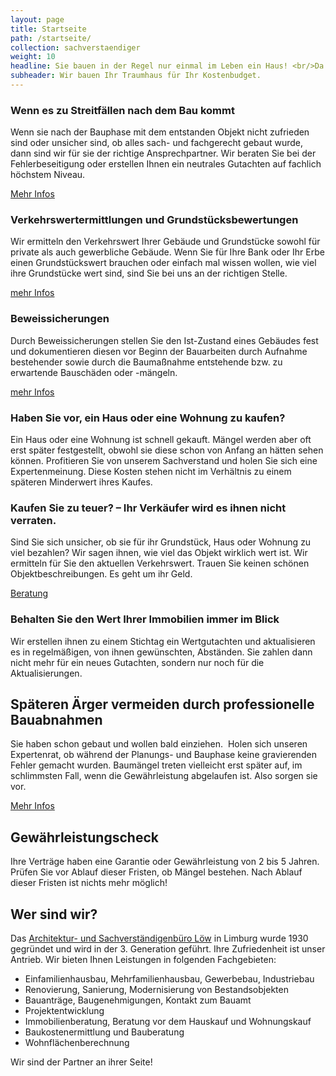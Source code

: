 ```yaml
---
layout: page
title: Startseite
path: /startseite/
collection: sachverstaendiger
weight: 10
headline: Sie bauen in der Regel nur einmal im Leben ein Haus! <br/>Da kann jeder Fehler zu viel sein.
subheader: Wir bauen Ihr Traumhaus für Ihr Kostenbudget.
---
```


<div class="content_box">
  <h3>Wenn es zu Streitfällen nach dem Bau kommt</h3>
  <p>Wenn sie nach der Bauphase mit dem entstanden Objekt nicht zufrieden sind oder unsicher sind, ob alles sach- und fachgerecht gebaut wurde, dann sind wir für sie der richtige Ansprechpartner. Wir beraten Sie bei der Fehlerbeseitigung oder erstellen Ihnen ein neutrales Gutachten auf fachlich höchstem Niveau.</p>
  <p><a href="/sachverstaendiger/gutachten/" title="Gutachten" class="internal-link">Mehr Infos</a>
  </p>
</div>




<div class="content_box">
  <h3>Verkehrswertermittlungen und Grundstücksbewertungen</h3>
  <p>Wir ermitteln den Verkehrswert Ihrer Gebäude und Grundstücke sowohl für private als auch gewerbliche Gebäude. Wenn Sie für Ihre Bank oder Ihr Erbe einen Grundstückswert brauchen oder einfach mal wissen wollen, wie viel ihre Grundstücke wert sind, sind Sie bei uns an der richtigen Stelle.</p>
  <p><a href="/sachverstaendiger/verkehrswertermittlungen/" class="internal-link">mehr Infos</a>
  </p>
</div>

<div class="content_box">
  <h3>Beweissicherungen</h3>
  <p>Durch Beweissicherungen stellen Sie den Ist-Zustand eines Gebäudes fest und <span>dokumentieren  diesen vor Beginn der Bauarbeiten durch Aufnahme bestehender sowie durch die Baumaßnahme entstehende bzw. zu erwartende Bauschäden oder -mängeln.</span></p>
  <p>
    <a href="/sachverstaendiger/beweissicherungen/" class="internal-link">mehr Infos</a>
  </p>
</div>

<div class="content_box">
  <h3>Haben Sie vor, ein Haus oder eine Wohnung zu kaufen?</h3>
  <p>Ein Haus oder eine Wohnung ist schnell gekauft. Mängel werden aber oft erst später festgestellt, obwohl sie diese schon von Anfang an hätten sehen können. Profitieren Sie von unserem Sachverstand und holen Sie sich eine Expertenmeinung. Diese Kosten stehen nicht im Verhältnis zu einem späteren Minderwert ihres Kaufes.</p>
</div>

<div class="content_box">
  <h3>Kaufen Sie zu teuer? – Ihr Verkäufer wird es ihnen nicht verraten.</h3><p>Sind Sie sich unsicher, ob sie für ihr Grundstück, Haus oder Wohnung zu viel bezahlen? Wir sagen ihnen, wie viel das Objekt wirklich wert ist. Wir ermitteln für Sie den aktuellen Verkehrswert. Trauen Sie keinen schönen Objektbeschreibungen. Es geht um ihr Geld. </p>
  <p><a href="/sachverstaendiger/beratung/" title="Beratung" class="internal-link">Beratung</a>
  </p>
</div>

<div class="content_box">
  <h3>Behalten Sie den Wert Ihrer Immobilien immer im Blick</h3>
  <p>Wir erstellen ihnen zu einem Stichtag ein Wertgutachten und aktualisieren es in regelmäßigen, von ihnen gewünschten, Abständen. Sie zahlen dann nicht mehr für ein neues Gutachten, sondern nur noch für die Aktualisierungen. </p>
</div>

<div class="content_box">
  <h2>Späteren Ärger vermeiden durch professionelle Bauabnahmen</h2>
  <p>Sie haben schon gebaut und wollen bald einziehen.&nbsp; Holen sich unseren Expertenrat, ob während der Planungs- und Bauphase keine gravierenden Fehler gemacht wurden. Baumängel treten vielleicht erst später auf, im schlimmsten Fall, wenn die Gewährleistung abgelaufen ist. Also sorgen sie vor.</p>
  <p><a href="/sachverstaendiger/bauabnahmen/" title="Bauabnahmen" class="internal-link">Mehr Infos</a>
  </p>
</div>

<div class="content_box">
  <h2>Gewährleistungscheck</h2>
  <p>Ihre Verträge haben eine Garantie oder Gewährleistung von 2 bis 5 Jahren. Prüfen Sie vor Ablauf dieser Fristen, ob Mängel bestehen. Nach Ablauf dieser Fristen ist nichts mehr möglich! </p>
</div>

<div class="content_box">
  <h2>Wer sind wir?</h2>
  <p>
    Das <a href="/architektur/unser_buero/" title="Unser Büro" class="internal-link">Architektur- und Sachverständigenbüro Löw</a> in Limburg wurde 1930 gegründet und wird in der 3. Generation geführt. Ihre Zufriedenheit ist unser Antrieb. Wir bieten Ihnen Leistungen in folgenden Fachgebieten:
  </p>
  <ul>
    <li>Einfamilienhausbau, Mehrfamilienhausbau, Gewerbebau, Industriebau</li>
    <li>Renovierung, Sanierung, Modernisierung von Bestandsobjekten</li>
    <li>Bauanträge, Baugenehmigungen, Kontakt zum Bauamt</li>
    <li>Projektentwicklung</li>
    <li>Immobilienberatung, Beratung vor dem Hauskauf und Wohnungskauf</li>
    <li>Baukostenermittlung und Bauberatung</li>
    <li>Wohnflächenberechnung</li>
  </ul>
  <p>Wir sind der Partner an ihrer Seite!</p>
</div>
